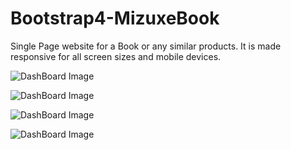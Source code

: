 # Bootstrap4-MizuxeBook
Single Page website for a Book or any similar products.
It is made responsive for all screen sizes and mobile devices.

![DashBoard Image](https://github.com/jontycool/Bootstrap4-JLABS/blob/master/Captures/Capture-1.PNG)


![DashBoard Image](https://github.com/jontycool/Bootstrap4-JLABS/blob/master/Captures/Capture-2.PNG)


![DashBoard Image](https://github.com/jontycool/Bootstrap4-JLABS/blob/master/Captures/Capture-3.PNG)


![DashBoard Image](https://github.com/jontycool/Bootstrap4-JLABS/blob/master/Captures/Capture-4.PNG)
